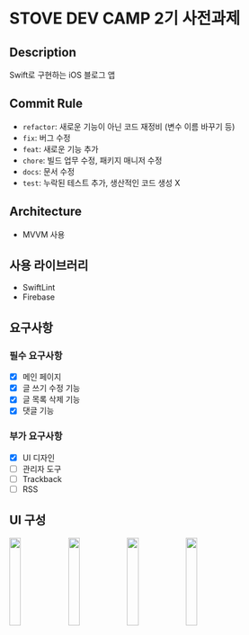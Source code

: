 # STOVE DEV CAMP 2기 사전과제
## Description

Swift로 구현하는 iOS 블로그 앱

## Commit Rule

- `refactor`: 새로운 기능이 아닌 코드 재정비 (변수 이름 바꾸기 등)
- `fix`: 버그 수정
- `feat`: 새로운 기능 추가
- `chore`: 빌드 업무 수정, 패키지 매니저 수정
- `docs`: 문서 수정
- `test`: 누락된 테스트 추가, 생산적인 코드 생성 X

## Architecture

- MVVM 사용

## 사용 라이브러리
- SwiftLint
- Firebase

## 요구사항
###  필수 요구사항
- [x] 메인 페이지
- [x] 글 쓰기 수정 기능
- [x] 글 목록 삭제 기능
- [x] 댓글 기능

### 부가 요구사항
- [x] UI 디자인
- [ ] 관리자 도구
- [ ] Trackback
- [ ] RSS

## UI 구성
<img src="https://user-images.githubusercontent.com/47033052/140451811-3353af37-4682-487f-b360-432de3502068.png" width="20%"/> <img src="https://user-images.githubusercontent.com/47033052/140453156-ae4db57d-dabf-445c-80c4-c7ff1f35fac9.png" width="20%"/> <img src="https://user-images.githubusercontent.com/47033052/140451585-2c92c703-13d8-41e2-aa50-bfd4831ce550.png" width="20%"/> <img src="https://user-images.githubusercontent.com/47033052/140471998-e67347dd-fbe7-4293-ae8d-fd418bc732d2.png" width="20%"/>
